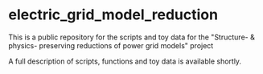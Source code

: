 # electric_grid_model_reduction
This is a public repository for the scripts and toy data for the "Structure- &amp; physics- preserving reductions of power grid models" project

A full description of scripts, functions and toy data is available shortly.
